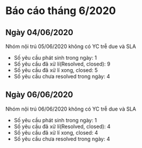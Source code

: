 # Báo cáo tháng 6/2020
## Ngày 04/06/2020
Nhóm nội trú 05/06/2020 không có YC trễ due và SLA
+ Số yêu cầu phát sinh trong ngày: 1
+ Số yêu cầu đã xử lí(Resolved, closed): 9
+ Số yêu cầu đã xử lí xong, closed: 5
+ Số yêu cầu chưa resolved trong ngày: 4
## Ngày 06/06/2020
Nhóm nội trú 06/06/2020 không có YC trễ due và SLA
+ Số yêu cầu phát sinh trong ngày: 1
+ Số yêu cầu đã xử lí(Resolved, closed): 4
+ Số yêu cầu đã xử lí xong, closed: 4
+ Số yêu cầu chưa resolved trong ngày: 4
